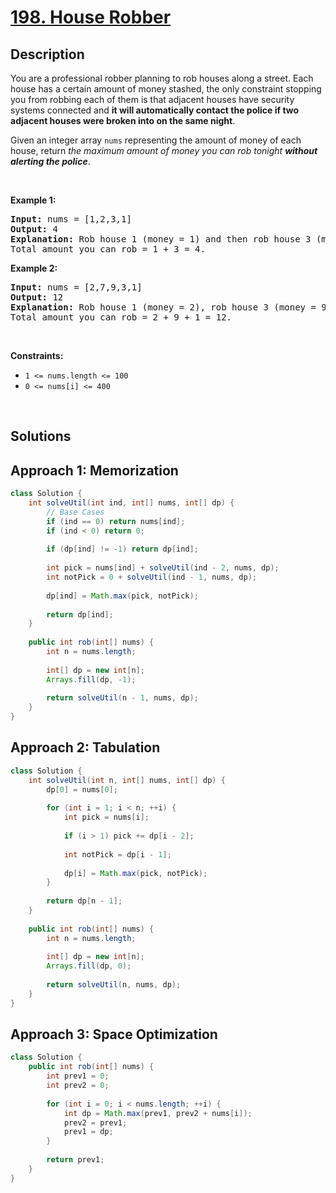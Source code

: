 # [198. House Robber](https://leetcode.com/problems/house-robber)

## Description

<p>You are a professional robber planning to rob houses along a street. Each house has a certain amount of money stashed, the only constraint stopping you from robbing each of them is that adjacent houses have security systems connected and <b>it will automatically contact the police if two adjacent houses were broken into on the same night</b>.</p>

<p>Given an integer array <code>nums</code> representing the amount of money of each house, return <em>the maximum amount of money you can rob tonight <b>without alerting the police</b></em>.</p>
<p>&nbsp;</p>

<p><strong class="example">Example 1:</strong></p>
<pre>
<strong>Input:</strong> nums = [1,2,3,1]
<strong>Output:</strong> 4
<strong>Explanation:</strong> Rob house 1 (money = 1) and then rob house 3 (money = 3).
Total amount you can rob = 1 + 3 = 4.
</pre>

<p><strong class="example">Example 2:</strong></p>
<pre>
<strong>Input:</strong> nums = [2,7,9,3,1]
<strong>Output:</strong> 12
<strong>Explanation:</strong> Rob house 1 (money = 2), rob house 3 (money = 9) and rob house 5 (money = 1).
Total amount you can rob = 2 + 9 + 1 = 12.
</pre>
<p>&nbsp;</p>

<p><strong>Constraints:</strong></p>
<ul>
    <li><code>1 &lt;= nums.length &lt;= 100</code></li>
    <li><code>0 &lt;= nums[i] &lt;= 400</code></li>
</ul>
<p>&nbsp;</p>

## Solutions

## **Approach 1: Memorization**

```java
class Solution {
    int solveUtil(int ind, int[] nums, int[] dp) {
        // Base Cases
        if (ind == 0) return nums[ind];
        if (ind < 0) return 0;
        
        if (dp[ind] != -1) return dp[ind];
        
        int pick = nums[ind] + solveUtil(ind - 2, nums, dp);
        int notPick = 0 + solveUtil(ind - 1, nums, dp);
        
        dp[ind] = Math.max(pick, notPick);
        
        return dp[ind];
    }
    
    public int rob(int[] nums) {
        int n = nums.length;
        
        int[] dp = new int[n];
        Arrays.fill(dp, -1);
        
        return solveUtil(n - 1, nums, dp);
    }
}
```

## **Approach 2: Tabulation**

```java
class Solution {
    int solveUtil(int n, int[] nums, int[] dp) {
        dp[0] = nums[0];
        
        for (int i = 1; i < n; ++i) {
            int pick = nums[i];
            
            if (i > 1) pick += dp[i - 2];
            
            int notPick = dp[i - 1];
            
            dp[i] = Math.max(pick, notPick);
        }
        
        return dp[n - 1];
    }
    
    public int rob(int[] nums) {
        int n = nums.length;
        
        int[] dp = new int[n];
        Arrays.fill(dp, 0);
        
        return solveUtil(n, nums, dp);
    }
}
```

## **Approach 3: Space Optimization**

```java
class Solution {
    public int rob(int[] nums) {
        int prev1 = 0;
        int prev2 = 0;
        
        for (int i = 0; i < nums.length; ++i) {
            int dp = Math.max(prev1, prev2 + nums[i]);
            prev2 = prev1;
            prev1 = dp;
        }
        
        return prev1;
    }
}
```

<!-- tabs:end -->
